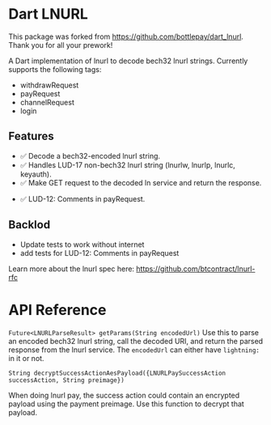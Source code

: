 # Dart LNURL 

This package was forked from https://github.com/bottlepay/dart_lnurl. Thank you for all your prework!

A Dart implementation of lnurl to decode bech32 lnurl strings. Currently supports the following tags:
* withdrawRequest
* payRequest
* channelRequest
* login

## Features
* ✅ Decode a bech32-encoded lnurl string.
* ✅ Handles LUD-17 non-bech32 lnurl string (lnurlw, lnurlp, lnurlc, keyauth).
* ✅ Make GET request to the decoded ln service and return the response.
- ✅ LUD-12: Comments in payRequest.

## Backlod

- Update tests to work without internet
- add tests for LUD-12: Comments in payRequest

Learn more about the lnurl spec here: https://github.com/btcontract/lnurl-rfc

# API Reference

`Future<LNURLParseResult> getParams(String encodedUrl)`
Use this to parse an encoded bech32 lnurl string, call the decoded URI, and return the parsed response from the lnurl service. The `encodedUrl` can either have `lightning:` in it or not.

`String decryptSuccessActionAesPayload({LNURLPaySuccessAction successAction, String preimage})`

When doing lnurl pay, the success action could contain an encrypted payload using the payment preimage. Use this function to decrypt that payload.